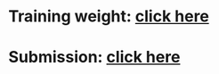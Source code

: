 # **Training weight:** [click here](https://www.kaggle.com/vinhphmquang/efficientnetv2model)

# **Submission:** [click here](https://www.kaggle.com/vinhphmquang/efficientnet-v2-final-submit/notebook?scriptVersionId=80661819)
